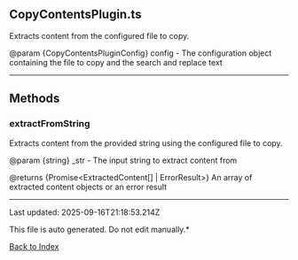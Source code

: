 ## CopyContentsPlugin.ts





 Extracts content from the configured file to copy.



 @param {CopyContentsPluginConfig} config - The configuration object containing the file to copy and the search and replace text

 



---



## Methods



### **extractFromString**

 Extracts content from the provided string using the configured file to copy.



 @param {string} _str - The input string to extract content from

 @returns {Promise<ExtractedContent[] | ErrorResult>} An array of extracted content objects or an error result

 



---



Last updated: 2025-09-16T21:18:53.214Z



This file is auto generated. Do not edit manually.*



[Back to Index](./index.md)